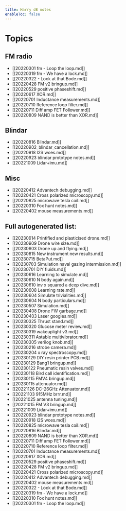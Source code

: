 ```yaml
---
title: Harry dB notes
enableToc: false
---
```


# Topics
## FM radio

- [[20220301 fm - Loop the loop.md]]
- [[20220319 fm -  We have a lock.md]]
- [[20220322 - Look at that Bode.md]]
- [[20220428 FM v2 bringup.md]]
- [[20220529 positive phaseshift.md]]
- [[20220617 XOR.md]]
- [[20220701 Inductance measurements.md]]
- [[20220710 Reference loop filter.md]]
- [[20220711 Diff amp FET Follower.md]]
- [[20220809 NAND is better than XOR.md]]

## Blindar
- [[20220816 Blindar.md]]
- [[20220902_blindar_cancellation.md]]
- [[20220918 I2S woes.md]]
- [[20220923 blindar prototype notes.md]]
- [[20221009 Lidar+imu.md]]

## Misc
- [[20220412 Advantech debugging.md]]
- [[20220421 Cross polarized microscopy.md]]
- [[20220825 microwave tesla coil.md]]
- [[20220310 Fox hunt notes.md]]
- [[20220402 mouse measurements.md]]

## Full autogenerated list:

- [[20230914 Printified and plasticised drone.md]]
- [[20230909 Drone wire size.md]]
- [[20230903 Drone up and flying.md]]
- [[20230815 New instrument new results.md]]
- [[20230715 BetaPut.md]]
- [[20230703 Simulation naval gazing intermission.md]]
- [[20230701 DIY fluids.md]]
- [[20230616 Learning to simulate.md]]
- [[20230610 N body again.md]]
- [[20230610 inv x squared a deep dive.md]]
- [[20230608 Learning rate.md]]
- [[20230604 Simulate trivialities.md]]
- [[20230604 N body particulars.md]]
- [[20230507 Simulation.md]]
- [[20230408 Drone FW garbage.md]]
- [[20230403 Laser googles.md]]
- [[20230325 Thrust stand.md]]
- [[20230320 Glucose meter review.md]]
- [[20230319 wakeuplight v3.md]]
- [[20230311 Astable multivibrator.md]]
- [[20230305 verilog knob.md]]
- [[20230216 strobe camera.md]]
- [[20230204 x ray spectroscopy.md]]
- [[20230129 DIY resin printer  PCB.md]]
- [[20230129 Bang1 bringup.md]]
- [[20230122 Pneumatic resin valves.md]]
- [[20230118 Bird call identification.md]]
- [[20230115 FMV4 bringup.md]]
- [[20230115 attenuator.md]]
- [[20221126 DC-26GHz Attenuator.md]]
- [[20221103 915MHz brrr.md]]
- [[20221025 antenna tuning.md]]
- [[20221015 FM V3 bringup.md]]
- [[20221009 Lidar+imu.md]]
- [[20220923 blindar prototype notes.md]]
- [[20220918 I2S woes.md]]
- [[20220825 microwave tesla coil.md]]
- [[20220816 Blindar.md]]
- [[20220809 NAND is better than XOR.md]]
- [[20220711 Diff amp FET Follower.md]]
- [[20220710 Reference loop filter.md]]
- [[20220701 Inductance measurements.md]]
- [[20220617 XOR.md]]
- [[20220529 positive phaseshift.md]]
- [[20220428 FM v2 bringup.md]]
- [[20220421 Cross polarized microscopy.md]]
- [[20220412 Advantech debugging.md]]
- [[20220402 mouse measurements.md]]
- [[20220322 - Look at that Bode.md]]
- [[20220319 fm -  We have a lock.md]]
- [[20220310 Fox hunt notes.md]]
- [[20220301 fm - Loop the loop.md]]
